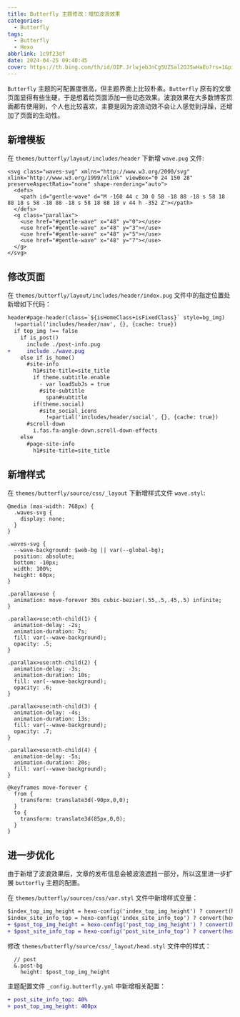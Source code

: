 ```yaml
---
title: Butterfly 主题修改：增加波浪效果
categories:
  - Butterfly
tags:
  - Butterfly
  - Hexo
abbrlink: 1c9f23df
date: 2024-04-25 09:40:45
cover: https://th.bing.com/th/id/OIP.JrlwjebJnCgSUZSal2OJSwHaEo?rs=1&pid=ImgDetMain
---
```


`Butterfly` 主题的可配置度很高，但主题界面上比较朴素。`Butterfly` 原有的文章页面显得有些生硬，于是想着给页面添加一些动态效果。波浪效果在大多数博客页面都有使用到，个人也比较喜欢，主要是因为波浪动效不会让人感觉到浮躁，还增加了页面的生动性。

## 新增模板

在 `themes/butterfly/layout/includes/header` 下新增 `wave.pug` 文件:

```pug
<svg class="waves-svg" xmlns="http://www.w3.org/2000/svg" xlink="http://www.w3.org/1999/xlink" viewBox="0 24 150 28" preserveAspectRatio="none" shape-rendering="auto">
  <defs>
    <path id="gentle-wave" d="M -160 44 c 30 0 58 -18 88 -18 s 58 18 88 18 s 58 -18 88 -18 s 58 18 88 18 v 44 h -352 Z"></path>
  </defs>
  <g class="parallax">
    <use href="#gentle-wave" x="48" y="0"></use>
    <use href="#gentle-wave" x="48" y="3"></use>
    <use href="#gentle-wave" x="48" y="5"></use>
    <use href="#gentle-wave" x="48" y="7"></use>
  </g>
</svg>
```

## 修改页面

在 `themes/butterfly/layout/includes/header/index.pug` 文件中的指定位置处新增如下代码：

```diff
header#page-header(class=`${isHomeClass+isFixedClass}` style=bg_img)
  !=partial('includes/header/nav', {}, {cache: true})
  if top_img !== false
    if is_post()
      include ./post-info.pug
+     include ./wave.pug
    else if is_home() 
      #site-info
        h1#site-title=site_title
        if theme.subtitle.enable
          - var loadSubJs = true
          #site-subtitle
            span#subtitle
        if(theme.social)
          #site_social_icons
            !=partial('includes/header/social', {}, {cache: true})
      #scroll-down
        i.fas.fa-angle-down.scroll-down-effects
    else
      #page-site-info
        h1#site-title=site_title
```

## 新增样式

在 `themes/butterfly/source/css/_layout` 下新增样式文件 `wave.styl`:

```styl
@media (max-width: 768px) {
  .waves-svg {
    display: none;
  }
}

.waves-svg {
  --wave-background: $web-bg || var(--global-bg);
  position: absolute;
  bottom: -10px;
  width: 100%;
  height: 60px;
}

.parallax>use {
  animation: move-forever 30s cubic-bezier(.55,.5,.45,.5) infinite;
}

.parallax>use:nth-child(1) {
  animation-delay: -2s;
  animation-duration: 7s;
  fill: var(--wave-background);
  opacity: .5;
}

.parallax>use:nth-child(2) {
  animation-delay: -3s;
  animation-duration: 10s;
  fill: var(--wave-background);
  opacity: .6;
}

.parallax>use:nth-child(3) {
  animation-delay: -4s;
  animation-duration: 13s;
  fill: var(--wave-background);
  opacity: .7;
}

.parallax>use:nth-child(4) {
  animation-delay: -5s;
  animation-duration: 20s;
  fill: var(--wave-background);
}

@keyframes move-forever {
  from {
    transform: translate3d(-90px,0,0);
  }
  to {
    transform: translate3d(85px,0,0);
  }
}
```

## 进一步优化

由于新增了波浪效果后，文章的发布信息会被波浪遮挡一部分，所以这里进一步扩展 `butterfly` 主题的配置。

在 `themes/butterfly/sources/css/var.styl` 文件中新增样式变量：

```diff
$index_top_img_height = hexo-config('index_top_img_height') ? convert(hexo-config('index_top_img_height')) : 100vh
$index_site_info_top = hexo-config('index_site_info_top') ? convert(hexo-config('index_site_info_top')) : 43%
+ $post_top_img_height = hexo-config('post_top_img_height') ? convert(hexo-config('post_top_img_height')) : 400px
+ $post_site_info_top = hexo-config('post_site_info_top') ? convert(hexo-config('post_site_info_top')) : 30%
```

修改 `themes/butterfly/source/css/_layout/head.styl` 文件中的样式：

```styl
  // post
  &.post-bg
    height: $post_top_img_height
```

主题配置文件 `_config.butterfly.yml` 中新增相关配置：

```diff
+ post_site_info_top: 40%
+ post_top_img_height: 400px
```
